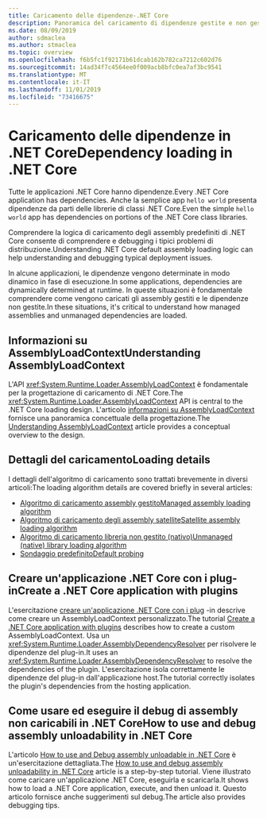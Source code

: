 ```yaml
---
title: Caricamento delle dipendenze-.NET Core
description: Panoramica del caricamento di dipendenze gestite e non gestite in .NET Core
ms.date: 08/09/2019
author: sdmaclea
ms.author: stmaclea
ms.topic: overview
ms.openlocfilehash: f6b5fc1f92171b61dcab162b782ca7212c602d76
ms.sourcegitcommit: 14ad34f7c4564ee0f009acb8bfc0ea7af3bc9541
ms.translationtype: MT
ms.contentlocale: it-IT
ms.lasthandoff: 11/01/2019
ms.locfileid: "73416675"
---
```

# <a name="dependency-loading-in-net-core"></a><span data-ttu-id="c900b-103">Caricamento delle dipendenze in .NET Core</span><span class="sxs-lookup"><span data-stu-id="c900b-103">Dependency loading in .NET Core</span></span>

<span data-ttu-id="c900b-104">Tutte le applicazioni .NET Core hanno dipendenze.</span><span class="sxs-lookup"><span data-stu-id="c900b-104">Every .NET Core application has dependencies.</span></span> <span data-ttu-id="c900b-105">Anche la semplice app `hello world` presenta dipendenze da parti delle librerie di classi .NET Core.</span><span class="sxs-lookup"><span data-stu-id="c900b-105">Even the simple `hello world` app has dependencies on portions of the .NET Core class libraries.</span></span>

<span data-ttu-id="c900b-106">Comprendere la logica di caricamento degli assembly predefiniti di .NET Core consente di comprendere e debugging i tipici problemi di distribuzione.</span><span class="sxs-lookup"><span data-stu-id="c900b-106">Understanding .NET Core default assembly loading logic can help understanding and debugging typical deployment issues.</span></span>

<span data-ttu-id="c900b-107">In alcune applicazioni, le dipendenze vengono determinate in modo dinamico in fase di esecuzione.</span><span class="sxs-lookup"><span data-stu-id="c900b-107">In some applications, dependencies are dynamically determined at runtime.</span></span> <span data-ttu-id="c900b-108">In queste situazioni è fondamentale comprendere come vengono caricati gli assembly gestiti e le dipendenze non gestite.</span><span class="sxs-lookup"><span data-stu-id="c900b-108">In these situations, it's critical to understand how managed assemblies and unmanaged dependencies are loaded.</span></span>

## <a name="understanding-assemblyloadcontext"></a><span data-ttu-id="c900b-109">Informazioni su AssemblyLoadContext</span><span class="sxs-lookup"><span data-stu-id="c900b-109">Understanding AssemblyLoadContext</span></span>

<span data-ttu-id="c900b-110">L'API <xref:System.Runtime.Loader.AssemblyLoadContext> è fondamentale per la progettazione di caricamento di .NET Core.</span><span class="sxs-lookup"><span data-stu-id="c900b-110">The <xref:System.Runtime.Loader.AssemblyLoadContext> API is central to the .NET Core loading design.</span></span> <span data-ttu-id="c900b-111">L'articolo [informazioni su AssemblyLoadContext](understanding-assemblyloadcontext.md) fornisce una panoramica concettuale della progettazione.</span><span class="sxs-lookup"><span data-stu-id="c900b-111">The [Understanding AssemblyLoadContext](understanding-assemblyloadcontext.md) article provides a conceptual overview to the design.</span></span>

## <a name="loading-details"></a><span data-ttu-id="c900b-112">Dettagli del caricamento</span><span class="sxs-lookup"><span data-stu-id="c900b-112">Loading details</span></span>

<span data-ttu-id="c900b-113">I dettagli dell'algoritmo di caricamento sono trattati brevemente in diversi articoli:</span><span class="sxs-lookup"><span data-stu-id="c900b-113">The loading algorithm details are covered briefly in several articles:</span></span>

- [<span data-ttu-id="c900b-114">Algoritmo di caricamento assembly gestito</span><span class="sxs-lookup"><span data-stu-id="c900b-114">Managed assembly loading algorithm</span></span>](loading-managed.md)
- [<span data-ttu-id="c900b-115">Algoritmo di caricamento degli assembly satellite</span><span class="sxs-lookup"><span data-stu-id="c900b-115">Satellite assembly loading algorithm</span></span>](loading-resources.md)
- [<span data-ttu-id="c900b-116">Algoritmo di caricamento libreria non gestito (nativo)</span><span class="sxs-lookup"><span data-stu-id="c900b-116">Unmanaged (native) library loading algorithm</span></span>](loading-unmanaged.md)
- [<span data-ttu-id="c900b-117">Sondaggio predefinito</span><span class="sxs-lookup"><span data-stu-id="c900b-117">Default probing</span></span>](default-probing.md)

## <a name="create-a-net-core-application-with-plugins"></a><span data-ttu-id="c900b-118">Creare un'applicazione .NET Core con i plug-in</span><span class="sxs-lookup"><span data-stu-id="c900b-118">Create a .NET Core application with plugins</span></span>

<span data-ttu-id="c900b-119">L'esercitazione [creare un'applicazione .NET Core con i plug](../tutorials/creating-app-with-plugin-support.md) -in descrive come creare un AssemblyLoadContext personalizzato.</span><span class="sxs-lookup"><span data-stu-id="c900b-119">The tutorial [Create a .NET Core application with plugins](../tutorials/creating-app-with-plugin-support.md) describes how to create a custom AssemblyLoadContext.</span></span> <span data-ttu-id="c900b-120">Usa un <xref:System.Runtime.Loader.AssemblyDependencyResolver> per risolvere le dipendenze del plug-in.</span><span class="sxs-lookup"><span data-stu-id="c900b-120">It uses an <xref:System.Runtime.Loader.AssemblyDependencyResolver> to resolve the dependencies of the plugin.</span></span> <span data-ttu-id="c900b-121">L'esercitazione isola correttamente le dipendenze del plug-in dall'applicazione host.</span><span class="sxs-lookup"><span data-stu-id="c900b-121">The tutorial correctly isolates the plugin's dependencies from the hosting application.</span></span>

## <a name="how-to-use-and-debug-assembly-unloadability-in-net-core"></a><span data-ttu-id="c900b-122">Come usare ed eseguire il debug di assembly non caricabili in .NET Core</span><span class="sxs-lookup"><span data-stu-id="c900b-122">How to use and debug assembly unloadability in .NET Core</span></span>

<span data-ttu-id="c900b-123">L'articolo [How to use and Debug assembly unloadable in .NET Core](../../standard/assembly/unloadability.md) è un'esercitazione dettagliata.</span><span class="sxs-lookup"><span data-stu-id="c900b-123">The [How to use and debug assembly unloadability in .NET Core](../../standard/assembly/unloadability.md) article is a step-by-step tutorial.</span></span> <span data-ttu-id="c900b-124">Viene illustrato come caricare un'applicazione .NET Core, eseguirla e scaricarla.</span><span class="sxs-lookup"><span data-stu-id="c900b-124">It shows how to load a .NET Core application, execute, and then unload it.</span></span> <span data-ttu-id="c900b-125">Questo articolo fornisce anche suggerimenti sul debug.</span><span class="sxs-lookup"><span data-stu-id="c900b-125">The article also provides debugging tips.</span></span>
